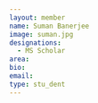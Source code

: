 ```yaml
---
layout: member
name: Suman Banerjee
image: suman.jpg
designations: 
  - MS Scholar
area:
bio:
email:
type: stu_dent
---
```

